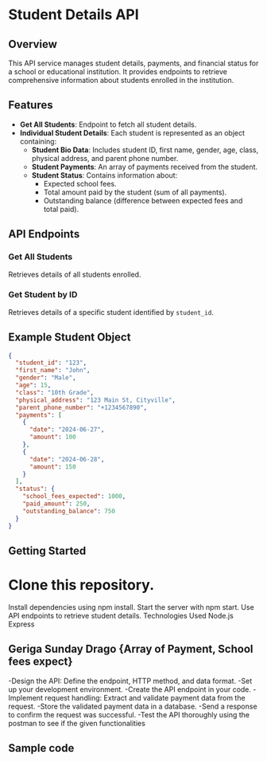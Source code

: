 
# Student Details API

## Overview
This API service manages student details, payments, and financial status for a school or educational institution. It provides endpoints to retrieve comprehensive information about students enrolled in the institution.

## Features
- **Get All Students**: Endpoint to fetch all student details.
- **Individual Student Details**: Each student is represented as an object containing:
  - **Student Bio Data**: Includes student ID, first name, gender, age, class, physical address, and parent phone number.
  - **Student Payments**: An array of payments received from the student.
  - **Student Status**: Contains information about:
    - Expected school fees.
    - Total amount paid by the student (sum of all payments).
    - Outstanding balance (difference between expected fees and total paid).

## API Endpoints

### Get All Students
Retrieves details of all students enrolled.

### Get Student by ID
Retrieves details of a specific student identified by `student_id`.

## Example Student Object
```json
{
  "student_id": "123",
  "first_name": "John",
  "gender": "Male",
  "age": 15,
  "class": "10th Grade",
  "physical_address": "123 Main St, Cityville",
  "parent_phone_number": "+1234567890",
  "payments": [
    {
      "date": "2024-06-27",
      "amount": 100
    },
    {
      "date": "2024-06-28",
      "amount": 150
    }
  ],
  "status": {
    "school_fees_expected": 1000,
    "paid_amount": 250,
    "outstanding_balance": 750
  }
}
```
      
## Getting Started
# Clone this repository.
Install dependencies using npm install.
Start the server with npm start.
Use API endpoints to retrieve student details.
Technologies Used
Node.js
Express

## Geriga Sunday Drago {Array of Payment, School fees expect}
  -Design the API: Define the endpoint, HTTP method, and data format.
  -Set up your development environment.
  -Create the API endpoint in your code.
  -Implement request handling: Extract and validate payment data from the request.
  -Store the validated payment data in a database.
  -Send a response to confirm the request was successful.
  -Test the API thoroughly using the postman to see if the given functionalities 

## Sample code
